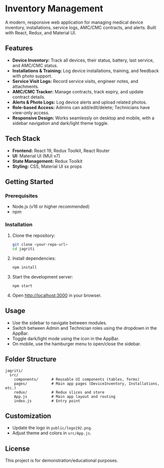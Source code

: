 # Inventory Management

A modern, responsive web application for managing medical device inventory, installations, service logs, AMC/CMC contracts, and alerts. Built with React, Redux, and Material UI.

## Features

- **Device Inventory:** Track all devices, their status, battery, last service, and AMC/CMC status.
- **Installations & Training:** Log device installations, training, and feedback with photo support.
- **Service Visit Logs:** Record service visits, engineer notes, and attachments.
- **AMC/CMC Tracker:** Manage contracts, track expiry, and update contract details.
- **Alerts & Photo Logs:** Log device alerts and upload related photos.
- **Role-based Access:** Admins can add/edit/delete; Technicians have view-only access.
- **Responsive Design:** Works seamlessly on desktop and mobile, with a sidebar navigation and dark/light theme toggle.

## Tech Stack

- **Frontend:** React 19, Redux Toolkit, React Router
- **UI:** Material UI (MUI v7)
- **State Management:** Redux Toolkit
- **Styling:** CSS, Material UI sx props

## Getting Started

### Prerequisites
- Node.js (v16 or higher recommended)
- npm

### Installation
1. Clone the repository:
   ```bash
   git clone <your-repo-url>
   cd jagriti
   ```
2. Install dependencies:
   ```bash
   npm install
   ```
3. Start the development server:
   ```bash
   npm start
   ```
4. Open [http://localhost:3000](http://localhost:3000) in your browser.

## Usage
- Use the sidebar to navigate between modules.
- Switch between Admin and Technician roles using the dropdown in the AppBar.
- Toggle dark/light mode using the icon in the AppBar.
- On mobile, use the hamburger menu to open/close the sidebar.

## Folder Structure
```
jagriti/
  src/
    components/      # Reusable UI components (tables, forms)
    pages/           # Main app pages (DeviceInventory, Installations, etc.)
    redux/           # Redux slices and store
    App.js           # Main app layout and routing
    index.js         # Entry point
```

## Customization
- Update the logo in `public/logo192.png`.
- Adjust theme and colors in `src/App.js`.

## License
This project is for demonstration/educational purposes.
